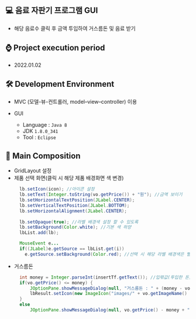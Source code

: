 ## 💻 음료 자판기 프로그램 GUI
- 해당 음료수 클릭 후 금액 투입하여 거스름돈 및 음료 받기

## ⌚ Project execution period
  - 2022.01.02

## 🛠 Development Environment
- MVC (모델-뷰-컨트롤러, model–view–controller) 이용
- GUI
  
  - Language : `Java 8` 
  - JDK `1.8.0_341`
  - Tool : `Eclipse`

## 📃 Main Composition
- GridLayout 설정
- 제품 선택 화면(클릭 시 해당 제품 배경화면 색 변경)
  ```java
    lb.setIcon(icon); //아이콘 설정
	lb.setText(Integer.toString(vo.getPrice()) + "원"); //금액 보이기
	lb.setHorizontalTextPosition(JLabel.CENTER);
	lb.setVerticalTextPosition(JLabel.BOTTOM);
	lb.setHorizontalAlignment(JLabel.CENTER);
			
	lb.setOpaque(true); //라벨 배경색 설정 할 수 있도록
	lb.setBackground(Color.white); //기본 색 하양
    lbList.add(lb);
  
    MouseEvent e...
    if((JLabel)e.getSource == lbList.get(i))
      e.getSource.setBackground(Color.red); //선택 시 해당 라벨 배경색은 빨강
  ```
- 거스름돈
  ```java
    int money = Integer.parseInt(insertTf.getText()); //입렦값(투입한 돈)
	if(vo.getPrice() <= money) {
		JOptionPane.showMessageDialog(null, "거스름돈 : " + (money - vo.getPrice()));
		lbResult.setIcon(new ImageIcon("images/" + vo.getImageName() + ".jpg")); //해당 이미지 출력
	}
	else
		JOptionPane.showMessageDialog(null, vo.getPrice() - money + "원이 부족합니다.");
  ```
